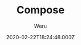 ---
title: Compose
github: https://github.com/onweru/compose
demo: https://docs.neuralvibes.com
author: Weru
date: 2020-02-22T18:24:48.000Z
ssg:
  - Hugo
cms:
  - Forestry
description: >-
  A hugo theme for documentation sites. It's inspired by
  https://forestry.io/docs/welcome/
draft: false
publish_date: '2020-01-28T20:17:23Z'
update_date: '2022-06-13T19:21:36Z'
github_star: 180
github_fork: 70
---